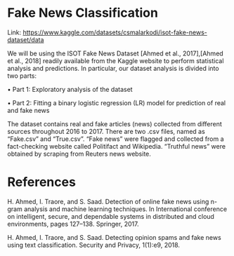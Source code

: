 # Fake News Classification


Link: https://www.kaggle.com/datasets/csmalarkodi/isot-fake-news-dataset/data


We will be using the ISOT Fake News Dataset [Ahmed et al., 2017],[Ahmed et al., 2018] readily available
from the Kaggle website to perform statistical analysis and predictions. In particular, our dataset analysis is
divided into two parts:

• Part 1: Exploratory analysis of the dataset

• Part 2: Fitting a binary logistic regression (LR) model for prediction of real and fake news

The dataset contains real and fake articles (news) collected from different sources throughout 2016 to 2017.
There are two .csv files, named as “Fake.csv” and “True.csv”. “Fake news” were flagged and collected from
a fact-checking website called Politifact and Wikipedia. “Truthful news” were obtained by scraping from
Reuters news website.


# References

H. Ahmed, I. Traore, and S. Saad. Detection of online fake news using n-gram analysis and machine learning
techniques. In International conference on intelligent, secure, and dependable systems in distributed and
cloud environments, pages 127–138. Springer, 2017.

H. Ahmed, I. Traore, and S. Saad. Detecting opinion spams and fake news using text classification. Security
and Privacy, 1(1):e9, 2018.
